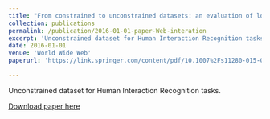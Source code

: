 ```yaml
---
title: "From constrained to unconstrained datasets: an evaluation of local action descriptors and fusion strategies for interaction recognition"
collection: publications
permalink: /publication/2016-01-01-paper-Web-interation
excerpt: 'Unconstrained dataset for Human Interaction Recognition tasks.'
date: 2016-01-01
venue: 'World Wide Web'
paperurl: 'https://link.springer.com/content/pdf/10.1007%2Fs11280-015-0348-y.pdf'

---
```

Unconstrained dataset for Human Interaction Recognition tasks.

[Download paper here](https://link.springer.com/content/pdf/10.1007%2Fs11280-015-0348-y.pdf)

